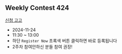 ## Weekly Contest 424

[신청 고고](https://leetcode.com/contest/weekly-contest-425/)
- 2024-11-24
- 11:30 ~ 13:00
- 하단 `Register Now` 초록색 버튼 클릭하면 바로 등록됩니다
- 2주차 참여안하신 분들 참여 권장!
